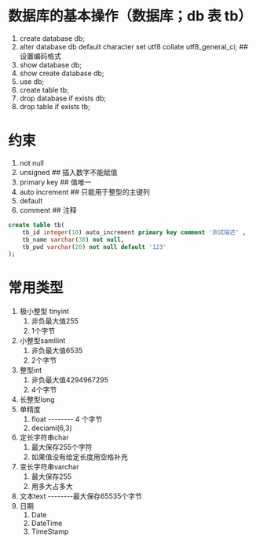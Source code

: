 #  数据库的基本操作（数据库；db  表 tb）

1. create database db;
2. alter database db default character set utf8 collate utf8_general_ci;  ## 设置编码格式
3. show database db;
4. show create database db;
5. use db;
6. create table tb;
7. drop database if exists db;
8. drop table if exists tb;

# 约束

1. not null
2. unsigned                     ##  插入数字不能赋值
3. primary key                ## 值唯一
4. auto increment          ## 只能用于整型的主键列
5. default
6. comment                     ## 注释 

```sql
create table tb(
    tb_id integer(10) auto_increment primary key comment '测试描述' ,
    tb_name varchar(30) not null,
    tb_pwd varchar(20) not null default '123'
);
```

#  常用类型

1. 极小整型 tinyint 
   1. 非负最大值255
   2. 1个字节
2. 小整型samllint
   1. 非负最大值6535
   2. 2个字节
3. 整型int
   1. 非负最大值4294967295
   2. 4个字节
4. 长整型long
5. 单精度
   1. float  -------- 4 个字节
   2. deciaml(6,3)
6. 定长字符串char
   1. 最大保存255个字符
   2. 如果值没有给定长度用空格补充
7. 变长字符串varchar
   1. 最大保存255
   2. 用多大占多大
8. 文本text --------最大保存65535个字节
9. 日期
   1. Date
   2. DateTime
   3. TimeStamp







